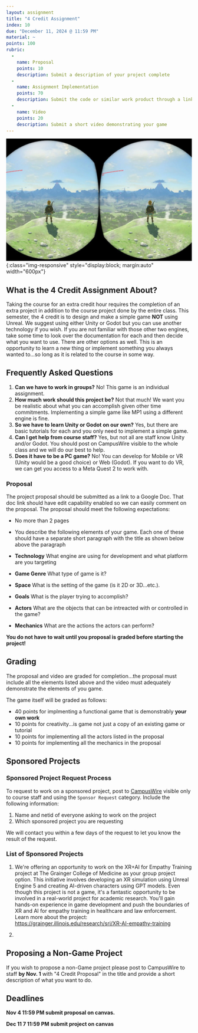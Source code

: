 ```yaml
---
layout: assignment
title: "4 Credit Assignment"
index: 10
due: "December 11, 2024 @ 11:59 PM"
material: ~
points: 100
rubric:
  -
    name: Proposal
    points: 10
    description: Submit a description of your project complete 
  - 
    name: Assignment Implementation
    points: 70
    description: Submit the code or similar work product through a link to a repo or compressed folder 
  -
    name: Video
    points: 20
    description: Submit a short video demonstrating your game
--- 
```

![UE5](/img/zeldavr.png){:class="img-responsive" style="display:block; margin:auto" width="600px"}
## What is the 4 Credit Assignment About?
Taking the course for an extra credit hour requires the completion of an extra project in addition to the course project done by the entire class. 
This semester, the 4 credit is to design and make a simple game **NOT** using Unreal. We suggest using either Unity or Godot but
you can use another technology if you wish. If you are not familiar with those other two engines, take some time to look over the documentation for each 
and then decide what you want to use. There are other options as well. This is an opportunity to learn a new thing or implement something you always wanted to...so long as it is related to the course in some way. 

## Frequently Asked Questions
1. **Can we have to work in groups?** No! This game is an individual assignment. 
2. **How much work should this project be?** Not that much! We want you be realistic about what you can accomplish given other time commitments. Implementing a simple game like MP1 using a different engine is fine.
3. **So we have to learn Unity or Godot on our own?** Yes, but there are basic tutorials for each and you only need to implement a simple game.
4. **Can I get help from course staff?** Yes, but not all are staff know Unity and/or Godot. You should post on CampusWire visible to the whole class and we will do our best to help.
5. **Does it have to be a PC game?** No! You can develop for Mobile or VR (Unity would be a good choice) or Web (Godot). If you want to do VR, we can get you access to a Meta Quest 2 to work with.   

### Proposal

The project proposal should be submitted as a link to a Google Doc. That doc link should have edit capability enabled so we can easily comment on the proposal. The proposal should meet the following expectations:
+ No more than 2 pages
+ You describe the following elements of your game. Each one of these should have a separate short paragraph with the title as shown below above the paragraph

+ **Technology** What engine are using for development and what platform are you targeting
+ **Game Genre** What type of game is it?
+ **Space** What is the setting of the game (is it 2D or 3D...etc.).
+ **Goals** What is the player trying to accomplish?
+ **Actors** What are the objects that can be intreacted with or controlled in the game?
+ **Mechanics** What are the actions the actors can perform?
 
**You do not have to wait until you proposal is graded before starting the project!**

## Grading
The proposal and video are graded for completion...the proposal must include all the elements listed above and the video must adequately demonstrate the elements of you game.

The game itself will be graded as follows:
+ 40 points for implmenting a functional game that is demonstrably **your own work**
+ 10 points for creativity...is game not just a copy of an existing game or tutorial
+ 10 points for implementing all the actors listed in the proposal
+ 10 points for implementing all the mechanics in the proposal 

## Sponsored Projects

### Sponsored Project Request Process
To request to work on a sponsored project, post to [CampusWire]() visible only to course staff and using the `Sponsor Request` category. Include the following information:
1. Name and netid of everyone asking to work on the project
2. Which sponsored project you are requesting

We will contact you within a few days of the request to let you know the result of the request.

### List of Sponsored Projects

1. We're offering an opportunity to work on the XR+AI for Empathy Training project at The Grainger College of Medicine as your group project option. This initiative involves developing an XR simulation using Unreal Engine 5 and creating AI-driven characters using GPT models. Even though this project is not a game, it's a fantastic opportunity to be involved in a real-world project for academic research. You'll gain hands-on experience in game development and push the boundaries of XR and AI for empathy training in healthcare and law enforcement.
Learn more about the project: https://grainger.illinois.edu/research/sri/XR-AI-empathy-training

2. 

## Proposing a Non-Game Project ##

If you wish to propose a non-Game project please post to CampusWire to staff **by Nov. 1** with "4 Credit Proposal" in the title and provide a short description of what you want to do.

## Deadlines
 
**Nov 4 11:59 PM submit proposal on canvas.**

**Dec 11 7 11:59 PM submit project on canvas**



